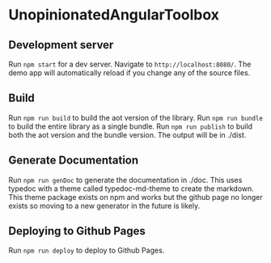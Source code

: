 # UnopinionatedAngularToolbox

## Development server
Run `npm start` for a dev server. Navigate to `http://localhost:8080/`. The demo app will automatically reload if you change any of the source files.

## Build
Run `npm run build` to build the aot version of the library. 
Run `npm run bundle` to build the entire library as a single bundle.
Run `npm run publish` to build both the aot version and the bundle version.
The output will be in ./dist.

## Generate Documentation
Run `npm run genDoc` to generate the documentation in ./doc.  This uses typedoc
with a theme called typedoc-md-theme to create the markdown.  This theme package
exists on npm and works but the github page no longer exists so moving to a new
generator in the future is likely.

## Deploying to Github Pages
Run `npm run deploy` to deploy to Github Pages.
